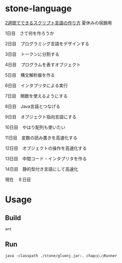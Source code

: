 # stone-language

[2週間でできるスクリプト言語の作り方](http://www.amazon.co.jp/2%E9%80%B1%E9%96%93%E3%81%A7%E3%81%A7%E3%81%8D%E3%82%8B-%E3%82%B9%E3%82%AF%E3%83%AA%E3%83%97%E3%83%88%E8%A8%80%E8%AA%9E%E3%81%AE%E4%BD%9C%E3%82%8A%E6%96%B9-Software-Design-%EF%BD%90lus/dp/4774149748)
夏休みの宿題用

1日目　さて何を作ろうか

2日目　プログラミング言語をデザインする

3日目　トークンに分割する

4日目　プログラムを表すオブジェクト

5日目　構文解析器を作る

6日目　インタプリタによる実行

7日目　関数を使えるようにする

8日目　Java言語とつなげる

9日目　オブジェクト指向言語にする

10日目　やはり配列も使いたい

11日目　変数の読み書きを高速化する

12日目　オブジェクトの操作を高速化する

13日目　中間コード・インタプリタを作る

14日目　静的型付き言語にして高速化

現在　８日目

# Usage

## Build

```sh
ant  
```

## Run

```
java -classpath ./stone/gluonj.jar:. chap◯◯.◯Runner
```

